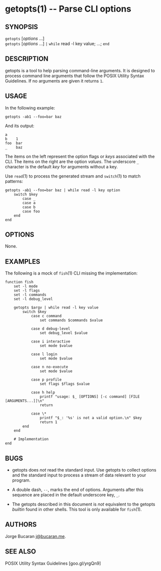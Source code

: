 getopts(1) -- Parse CLI options
===============================

## SYNOPSIS

`getopts` [*options* ...]<br>
`getopts` [*options* ...] `|` `while` read -l key value; ...; `end`<br>

## DESCRIPTION

getopts is a tool to help parsing command-line arguments. It is designed to process command line arguments that follow the POSIX Utility Syntax Guidelines. If no arguments are given it returns `1`.

## USAGE

In the following example:

```
getopts -ab1 --foo=bar baz
```

And its output:

```
a
b    1
foo  bar
_    baz
```

The items on the left represent the option flags or *keys* associated with the CLI. The items on the right are the option *values*. The underscore `_` character is the default *key* for arguments without a key.

Use `read`(1) to process the generated stream and `switch`(1) to match patterns:

```
getopts -ab1 --foo=bar baz | while read -l key option
    switch $key
        case _
        case a
        case b
        case foo
    end
end
```

## OPTIONS

None.

## EXAMPLES

The following is a mock of `fish`(1) CLI missing the implementation:

```
function fish
    set -l mode
    set -l flags
    set -l commands
    set -l debug_level

    getopts $argv | while read -l key value
        switch $key
            case c command
                set commands $commands $value

            case d debug-level
                set debug_level $value

            case i interactive
                set mode $value

            case l login
                set mode $value

            case n no-execute
                set mode $value

            case p profile
                set flags $flags $value

            case h help
                printf "usage: $_ [OPTIONS] [-c command] [FILE [ARGUMENTS...]]\n"
                return

            case \*
                printf "$_: '%s' is not a valid option.\n" $key
                return 1
        end
    end

    # Implementation
end
```

## BUGS

* getopts does *not* read the standard input. Use getopts to collect options and the standard input to process a stream of data relevant to your program.

* A double dash, `--`, marks the end of options. Arguments after this sequence are placed in the default underscore key, `_`.

* The getopts described in this document is *not* equivalent to the getopts *builtin* found in other shells. This tool is only available for `fish`(1).

## AUTHORS

Jorge Bucaran <j@bucaran.me>.

## SEE ALSO

POSIX Utility Syntax Guidelines [goo.gl/yrgQn9]<br>
